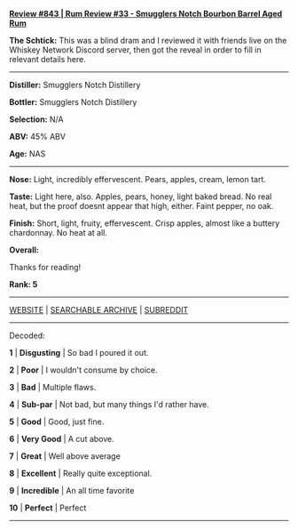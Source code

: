
[**Review #843 | Rum Review #33 - Smugglers Notch Bourbon Barrel Aged Rum**]( https://t8ke.review/review-843-smugglers-notch-bourbon-barrel-aged-rum/)

**The Schtick:** This was a blind dram and I reviewed it with friends live on the Whiskey Network Discord server, then got the reveal in order to fill in relevant details here. 

-----

**Distiller:** Smugglers Notch Distillery

**Bottler:** Smugglers Notch Distillery

**Selection:** N/A

**ABV:**  45% ABV

**Age:** NAS 

-----

**Nose:**  Light, incredibly effervescent. Pears, apples, cream, lemon tart. 

**Taste:** Light here, also. Apples, pears, honey, light baked bread. No real heat, but the proof doesnt appear that high, either. Faint pepper, no oak. 

**Finish:** Short, light, fruity, effervescent. Crisp apples, almost like a buttery chardonnay. No heat at all.

**Overall:** 

Thanks for reading!

**Rank: 5**



-----

[WEBSITE](https://t8ke.review) | [SEARCHABLE ARCHIVE](https://t8ke.review/review-archive/) | [SUBREDDIT](https://reddit.com/r/t8kereviews)

-----

Decoded:

**1** | **Disgusting** | So bad I poured it out.

**2** | **Poor** | I wouldn't consume by choice.

**3** | **Bad** | Multiple flaws.

**4** | **Sub-par** | Not bad, but many things I'd rather have.

**5** | **Good** | Good, just fine.

**6** | **Very Good** | A cut above.

**7** | **Great** | Well above average

**8** | **Excellent** | Really quite exceptional.

**9** | **Incredible** | An all time favorite

**10** | **Perfect** | Perfect

----

